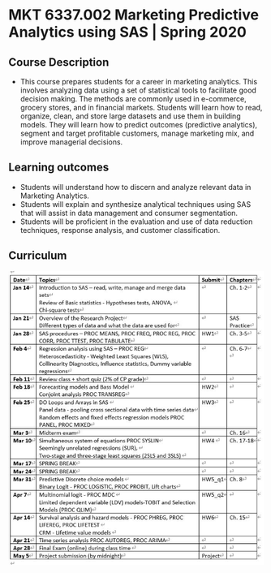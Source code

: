 # MKT 6337.002 Marketing Predictive Analytics using SAS | Spring 2020

## Course Description
-  This course prepares students for a career in marketing analytics. This involves analyzing data using a set of statistical tools to facilitate good decision making. The methods are commonly used in e-commerce, grocery stores, and in financial markets. Students will learn how to read, organize, clean, and store large datasets and use them in building models. They will learn how to predict outcomes (predictive analytics), segment and target profitable customers, manage marketing mix, and improve managerial decisions.   

## Learning outcomes
-	Students will understand how to discern and analyze relevant data in Marketing Analytics.
-	Students will explain and synthesize analytical techniques using SAS that will assist in data management and consumer segmentation.
-	Students will be proficient in the evaluation and use of data reduction techniques, response analysis, and customer classification.

## Curriculum
![curriculum](https://github.com/eastman-kim/Predictive-Analytics-using-SAS/blob/master/Curriculum.jpg)
